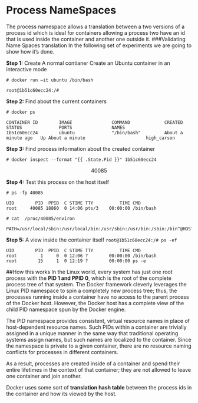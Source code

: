 # Process NameSpaces

The process namespace allows a translation between a two versions of a process id which is ideal for containers allowing a process two have an id that is used inside the container and another one outside it.
###Validating Name Spaces translation
In the following set of experiments we are going to show how it’s done.

**Step 1:** Create A normal contianer
Create an Ubuntu container in an interactive mode

```# docker run –it ubuntu /bin/bash```

    root@1b51c60ecc24:/#

**Step 2:** Find about the current containers

```# docker ps```
    
    CONTAINER ID        IMAGE               COMMAND             CREATED              STATUS              PORTS               NAMES
    1b51c60ecc24        ubuntu              "/bin/bash"         About a minute ago   Up About a minute                       high_carson

**Step 3:** Find process information about the created container

```# docker inspect --format "{{ .State.Pid }}" 1b51c60ecc24```

$$40085$$

**Step 4:** Test this process on the host itself

```# ps -fp 40085```

    UID        PID  PPID  C STIME TTY          TIME CMD
    root     40085 18860  0 14:06 pts/3    00:00:00 /bin/bash
```# cat  /proc/40085/environ```

    PATH=/usr/local/sbin:/usr/local/bin:/usr/sbin:/usr/bin:/sbin:/bin^@HOSTNAME=1b51c60ecc24^@TERM=xterm^@HOME=/root^@

**Step 5:** A view inside the container itself
```root@1b51c60ecc24:/# ps -ef```

    UID        PID  PPID  C STIME TTY          TIME CMD
    root         1     0  0 12:06 ?        00:00:00 /bin/bash
    root        15     1  0 12:19 ?        00:00:00 ps -e

##How this works
In the Linux world, every system has just one root process with the **PID 1 and PPID 0**, which is the root of the complete process tree of that system. The Docker framework cleverly leverages the Linux PID namespace to spin a completely new process tree; thus, the processes running inside a container have no access to the parent process of the Docker host. However, the Docker host has a complete view of the child PID namespace spun by the Docker engine.

The PID namespace provides consistent, virtual resource names in place of host-dependent resource names. Such PIDs within a container are trivially assigned in a unique manner in the same way that traditional operating systems assign names, but such names are localized to the container. Since the namespace is private to a given container, there are no resource naming conflicts for processes in different containers.

As a result, processes are created inside of a container and spend their entire lifetimes in the context of that container; they are not allowed to leave one container and join another.

Docker uses some sort of **translation hash table** between the process ids in the container and how its viewed by the host.
